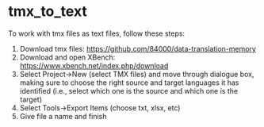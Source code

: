 # tmx_to_text
To work with tmx files as text files, follow these steps:
1) Download tmx files: https://github.com/84000/data-translation-memory
2) Download and open XBench: https://www.xbench.net/index.php/download
3) Select  Project->New  (select TMX files) and move through dialogue box, making sure to choose the right source and target languages it has identified (i.e., select which one is the source and which one is the target)
4) Select Tools->Export Items (choose txt, xlsx, etc)
5) Give file a name and finish
